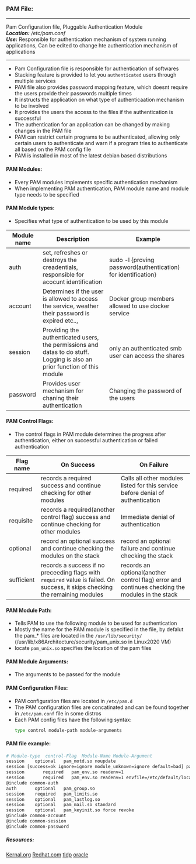 ### PAM File:

***
Pam Configuration file, Pluggable Authentication Module<br />
**_Location:_** */etc/pam.conf*<br />
**_Use:_** Responsible for authentication mechanism of system running applications, Can be edited to change hte authentication mechanism of applications
***

- Pam Configuration file is responsible for authentication of softwares
- Stacking feature is provided to let you `authenticated` users through multiple services
- PAM file also provides password mapping feature, which doesnt require the users provide their passwords multiple times
- It instructs the application on what type of authenticaation mechanism to be involved
- It provides the users the access to the files if the authentication is successful
- The authentication for an application can be changed by making changes in the PAM file
- PAM can restrict certain programs to be authenticated, allowing only certain users to authenticate and warn if a program tries to authenticate all based on the PAM config file
- PAM is installed in most of the latest debian based distributions

#### PAM Modules:
- Every PAM modules implements specific authentication mechanism
- When implementing PAM authentication, PAM module name and module type needs to be specified

#### PAM Module types:
- Specifies what type of authentication to be used by this module

| Module name | Description | Example |
| ----------- | ----------- | ------- |
| auth |  set, refreshes or destroys the creadentials, responsible for acocunt identification | sudo -l {proving password(authentication) for identification}
| account | Determines if the user is allowed to access the service, weather their password is expired etc.., | Docker group members allowed to use docker service
| session | Providing the authenticated users, the permissions and datas to do stuff. Logging is also an prior function of this module  | only an authenticated smb user can access the shares 
| password | Provides user mechanism for chaning their authentication | Changing the password of the users

#### PAM Control Flags:
- The control flags in PAM module determines the progress after authentication, either on successful authentication or failed authentication

| Flag name | On Success | On Failure |
| --------- | ---------- | ---------- |
| required  | records a required success and continue checking for other modules | Calls all other modules listed for this service before denial of authentication |
| requisite | records a required(another control flag) success and continue checking for other modules  | Immediate denial of authentication |
| optional  | record an optional success and continue checking the modules on the stack | record an optional failure and continue checking the stack |
| sufficient | records a success if no preceeding flags with `required` value is failed. On success, it skips checking the remaining modules| records an optional(another control flag) error and continues checking the modules in the stack|

#### PAM Module Path:
- Tells PAM to use the following module to be used for authentication
- Mostly the name for the PAM module is specified in the file, by defalut the pam_* files are located in the `/usr/lib/security/` (/usr/lib/x86Architecture/security/pam_unix.so in Linux2020 VM)
- locate `pam_unix.so` specifies the location of the pam files

#### PAM Module Arguments:
- The arguments to be passed for the module

#### PAM Configuration Files:
- PAM configuration files are located in `/etc/pam.d`
- The PAM configuration files are concatinated and can be found together in `/etc/pam.conf` file in some distros
- Each PAM config files have the following syntax:
  ```bash
  type control module-path module-arguments
  ```


#### PAM file example:
```bash
# Module-type  control-Flag  Module-Name Module-Argument
session    optional   pam_motd.so noupdate                                                                                                             
session [success=ok ignore=ignore module_unknown=ignore default=bad] pam_selinux.so open                                                               
session       required   pam_env.so readenv=1                                                                                                          
session       required   pam_env.so readenv=1 envfile=/etc/default/locale                                                                              
@include common-auth                                                                                                                                   
auth       optional   pam_group.so                                                                                                                     
session    required   pam_limits.so                                                                                                                    
session    optional   pam_lastlog.so                                                                                                                   
session    optional   pam_mail.so standard                                                                                                             
session    optional   pam_keyinit.so force revoke                                                                                                      
@include common-account                                                                                                                                
@include common-session                                                                                                                                
@include common-password    
```


##### Resources:
[Kernal.org](https://mirrors.edge.kernel.org/pub/linux/libs/pam/)
[Redhat.com](https://access.redhat.com/documentation/en-us/red_hat_enterprise_linux/6/html/managing_smart_cards/pluggable_authentication_modules#About_PAM)
[tldp](https://tldp.org/HOWTO/User-Authentication-HOWTO/x115.html#:~:text=When%20this%20is%20the%20case,found%20in%20%2Flib%2Fsecurity.)
[oracle](https://docs.oracle.com/cd/E19683-01/816-4883/pam-32/index.html)
